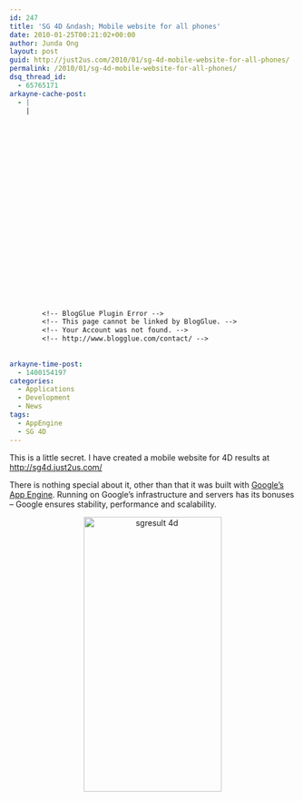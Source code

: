 ```yaml
---
id: 247
title: 'SG 4D &ndash; Mobile website for all phones'
date: 2010-01-25T00:21:02+00:00
author: Junda Ong
layout: post
guid: http://just2us.com/2010/01/sg-4d-mobile-website-for-all-phones/
permalink: /2010/01/sg-4d-mobile-website-for-all-phones/
dsq_thread_id:
  - 65765171
arkayne-cache-post:
  - |
    |
        
        
        
        
        
        
        
        
        
        
        
        
        
        
        
        
        
        
        
        
        
        
        
        <!-- BlogGlue Plugin Error -->
        <!-- This page cannot be linked by BlogGlue. -->
        <!-- Your Account was not found. -->
        <!-- http://www.blogglue.com/contact/ -->
        
        
arkayne-time-post:
  - 1400154197
categories:
  - Applications
  - Development
  - News
tags:
  - AppEngine
  - SG 4D
---
```

This is a little secret. I have created a mobile website for 4D results at <a href="http://sg4d.just2us.com/" onclick="__gaTracker('send', 'event', 'outbound-article', 'http://sg4d.just2us.com/', 'http://sg4d.just2us.com/');" title="http://sg4d.just2us.com/">http://sg4d.just2us.com/</a>

There is nothing special about it, other than that it was built with <a href="http://code.google.com/appengine/" onclick="__gaTracker('send', 'event', 'outbound-article', 'http://code.google.com/appengine/', 'Google’s App Engine');">Google’s App Engine</a>. Running on Google’s infrastructure and servers has its bonuses – Google ensures stability, performance and scalability.

<p align="center">
  <a href="http://sg4d.just2us.com/" onclick="__gaTracker('send', 'event', 'outbound-article', 'http://sg4d.just2us.com/', '');"><img title="sgresult 4d" style="border-top-width: 0px; display: inline; border-left-width: 0px; border-bottom-width: 0px; border-right-width: 0px" height="484" alt="sgresult 4d" src="http://just2us.com/wp-content/uploads/2010/01/sgresult4d.png" width="243" border="0" /></a>
</p>

<div style="font-size:0px;height:0px;line-height:0px;margin:0;padding:0;clear:both">
</div>